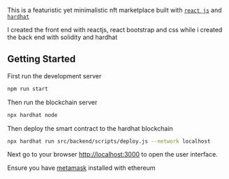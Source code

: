 This is a featuristic yet minimalistic nft marketplace built with [`react js`](https://reactjs.org/) and [`hardhat`](https://hardhat.org/)

I created the front end with reactjs, react bootstrap and css while i created the back end with solidity and hardhat

## Getting Started
First run the development server
```bash
npm run start
```
Then run the blockchain server
```bash
npx hardhat node
```

Then deploy the smart contract to the hardhat blockchain
```bash
npx hardhat run src/backend/scripts/deploy.js --network localhost
```

Next go to your browser [http://localhost:3000](http://localhost:3000) to open the user interface.

Ensure you have [metamask](https://chrome.google.com/webstore/detail/metamask/nkbihfbeogaeaoehlefnkodbefgpgknn?hl=en) installed with ethereum

